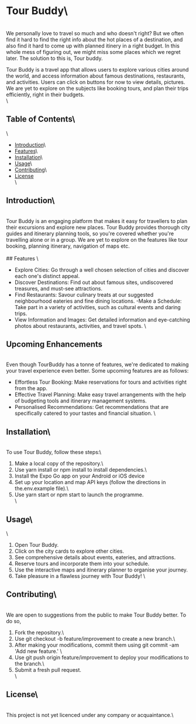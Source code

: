 # Tour Buddy\
\
We personally love to travel so much and who doesn't right? But we often find it hard to find the right info about the hot places of a destination, and also find it hard to come up with planned itinery in a right budget. In this whole mess of figuring out, we might miss some places which we regret later. The solution to this is, Tour buddy.

Tour Buddy is a travel app that allows users to explore various cities around the world, and access information about famous destinations, restaurants, and activities. Users can click on buttons for now to view details, pictures. We are yet to explore on the subjects like booking tours, and plan their trips efficiently, right in their budgets.\
\
## Table of Contents\
\
- [Introduction](#introduction)\
- [Features](#features)\
- [Installation](#installation)\
- [Usage](#usage)\
- [Contributing](#contributing)\
- [License](#license)\
\
## Introduction\
\
Tour Buddy is an engaging platform that makes it easy for travellers to plan their excursions and explore new places. Tour Buddy provides thorough city guides and itinerary planning tools, so you're covered whether you're travelling alone or in a group. We are yet to explore on the features like tour booking, planning itinerary, navigation of maps etc.\
\
## Features
\
- Explore Cities: Go through a well chosen selection of cities and discover each one's distinct appeal.
- Discover Destinations: Find out about famous sites, undiscovered treasures, and must-see attractions.
- Find Restaurants: Savour culinary treats at our suggested neighbourhood eateries and fine dining locations.
-Make a Schedule: Take part in a variety of activities, such as cultural events and daring trips.
- View Information and Images: Get detailed information and eye-catching photos about restaurants, activities, and travel spots.
\
## Upcoming Enhancements
\
Even though TourBuddy has a tonne of features, we're dedicated to making your travel experience even better. Some upcoming features are as follows:

- Effortless Tour Booking: Make reservations for tours and activities right from the app.
- Effective Travel Planning: Make easy travel arrangements with the help of budgeting tools and itinerary management systems.
- Personalised Recommendations: Get recommendations that are specifically catered to your tastes and financial situation.
\
## Installation\
\
To use Tour Buddy, follow these steps:\
1. Make a local copy of the repository.\
2. Use yarn install or npm install to install dependencies.\
3. Install the Expo Go app on your Android or iOS device
4. Set up your location and map API keys (follow the directions in the.env.example file).\
5. Use yarn start or npm start to launch the programme.\
\
## Usage\
\
1. Open Tour Buddy.
2. Click on the city cards to explore other cities.
3. See comprehensive details about events, eateries, and attractions.
4. Reserve tours and incorporate them into your schedule.
5. Use the interactive maps and itinerary planner to organise your journey.
6. Take pleasure in a flawless journey with Tour Buddy!
\
## Contributing\
\
We are open to suggestions from the public to make Tour Buddy better. To do so,
1. Fork the repository.\
2. Use git checkout -b feature/improvement to create a new branch.\
3. After making your modifications, commit them using git commit -am 'Add new feature.' \
4. Use git push origin feature/improvement to deploy your modifications to the branch.\
5. Submit a fresh pull request.\
\
## License\
\
This project is not yet licenced under any company or acquaintance.\

